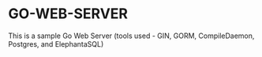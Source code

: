 # GO-WEB-SERVER
This is a sample Go Web Server (tools used - GIN, GORM, CompileDaemon, Postgres, and ElephantaSQL)
